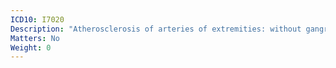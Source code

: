 ```yaml
---
ICD10: I7020
Description: "Atherosclerosis of arteries of extremities: without gangrene"
Matters: No
Weight: 0
---
```



